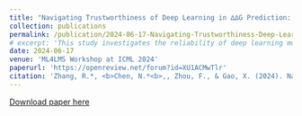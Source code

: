 ```yaml
---
title: "Navigating Trustworthiness of Deep Learning in ∆∆G Prediction: Addressing Data Bias, Model Evaluation, and Interpretation"
collection: publications
permalink: /publication/2024-06-17-Navigating-Trustworthiness-Deep-Learning-DDG
# excerpt: 'This study investigates the reliability of deep learning models in predicting changes in protein-protein binding affinity (∆∆G) due to mutations, highlighting the impact of data bias and proposing evaluation strategies to enhance model trustworthiness.'
date: 2024-06-17
venue: 'ML4LMS Workshop at ICML 2024'
paperurl: 'https://openreview.net/forum?id=XU1ACMwTlr'
citation: 'Zhang, R.*, <b>Chen, N.*<b>,, Zhou, F., & Gao, X. (2024). Navigating Trustworthiness of Deep Learning in ∆∆G Prediction: Addressing Data Bias, Model Evaluation, and Interpretation. ML4LMS Workshop at ICML 2024. https://openreview.net/forum?id=XU1ACMwTlr'
---
```

[Download paper here](https://openreview.net/pdf?id=XU1ACMwTlr)
